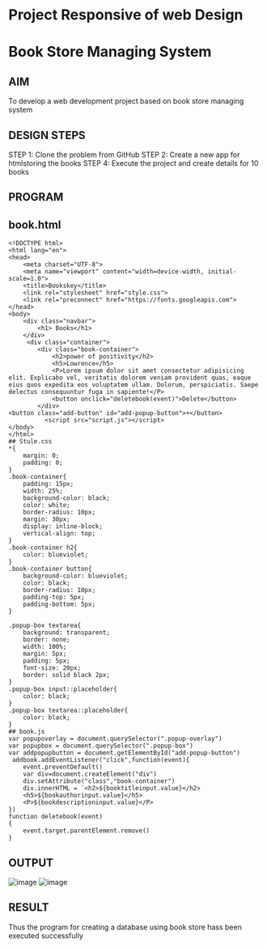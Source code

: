 # Project Responsive of web Design
# Book Store Managing System
## AIM
To develop a web development project based on book store managing system
## DESIGN STEPS
STEP 1: Clone the problem from GitHub
STEP 2: Create a new app for htmlstoring the books
STEP 4: Execute the project and create details for 10 books
## PROGRAM
## book.html
~~~
<!DOCTYPE html>
<html lang="en">
<head>
    <meta charset="UTF-8">
    <meta name="viewport" content="width=device-width, initial-scale=1.0">
    <title>Bookskey</title>
    <link rel="stylesheet" href="style.css">
    <link rel="preconnect" href="https://fonts.googleapis.com">
</head>
<body>
    <div class="navbar">
        <h1> Books</h1>
    </div>
     <div class="container">
        <div class="book-container">
            <h2>power of positivity</h2>
            <h5>Lowrence</h5>
            <P>Lorem ipsum dolor sit amet consectetur adipisicing elit. Explicabo vel, veritatis dolorem veniam provident quas, eaque eius quos expedita eos voluptatem ullam. Dolorum, perspiciatis. Saepe delectus consequuntur fuga in sapiente!</P>
            <button onclick="deletebook(event)">Delete</button>
        </div>
<button class="add-button" id="add-popup-button">+</button>
          <script src="script.js"></script>
</body>
</html>
## Stule.css
*{
    margin: 0;
    padding: 0;
}
.book-container{
    padding: 15px;
    width: 25%;
    background-color: black;
    color: white;
    border-radius: 10px;
    margin: 30px;
    display: inline-block;
    vertical-align: top;
}
.book-container h2{
    color: blueviolet;
}
.book-container button{
    background-color: blueviolet;
    color: black;
    border-radius: 10px;
    padding-top: 5px;
    padding-bottom: 5px;
}
~~~
~~~
.popup-box textarea{
    background: transparent;
    border: none;
    width: 100%;
    margin: 5px;
    padding: 5px;
    font-size: 20px;
    border: solid black 2px;
}
.popup-box input::placeholder{
    color: black;
}
.popup-box textarea::placeholder{
    color: black;
}
## book.js
var popupoverlay = document.querySelector(".popup-overlay")
var popupbox = document.querySelector(".popup-box")
var addpopupbutton = document.getElementById("add-popup-button")
 addbook.addEventListener("click",function(event){
    event.preventDefault()
    var div=document.createElement("div")
    div.setAttribute("class","book-container")
    div.innerHTML = `<h2>${booktitleinput.value}</h2>
    <h5>${bookauthorinput.value}</h5>
    <P>${bookdescriptioninput.value}</P>
})
function deletebook(event)
{
    event.target.parentElement.remove()
}
~~~
## OUTPUT
![image](https://github.com/Fundamentals-of-web/Book-store/assets/141748873/ce4c0a2f-70f9-491a-b921-c8470f537b3c)
![image](https://github.com/Fundamentals-of-web/Book-store/assets/141748873/a119e5e1-496c-4040-812c-9fd9dcd34ed8)
## RESULT
Thus the program for creating a database using book store hass been executed successfully
